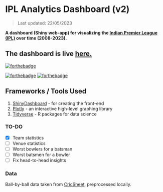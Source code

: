 
# IPL Analytics Dashboard (v2)

> Last updated: 22/05/2023

**A dashboard (Shiny web-app) for visualizing the [Indian Premier League (IPL)](http://www.iplt20.com/) over time (2008-2023).**

## The dashboard is live [here.](https://lakshyaag.shinyapps.io/IPLDashboard/)

[![forthebadge](https://forthebadge.com/images/badges/check-it-out.svg)](https://lakshyaag.shinyapps.io/IPLDashboard/)

[![forthebadge](https://forthebadge.com/images/badges/built-with-love.svg)](#) [![forthebadge](https://forthebadge.com/images/badges/powered-by-responsibility.svg)](https://www.instagram.com/lakshyaag)

## Frameworks / Tools Used

1. [ShinyDashboard](https://rstudio.github.io/shinydashboard/) - for creating the front-end
2. [Plotly](https://plot.ly/r/) - an interactive high-level graphing library
3. [Tidyverse](http://tidyverse.org/) - R packages for data science

### TO-DO

- [x] Team statistics
- [ ] Venue statistics
- [ ] Worst bowlers for a batsman
- [ ] Worst batsmen for a bowler
- [ ] Fix head-to-head insights

### Data

Ball-by-ball data taken from [CricSheet](http://cricsheet.org/), preprocessed locally.
